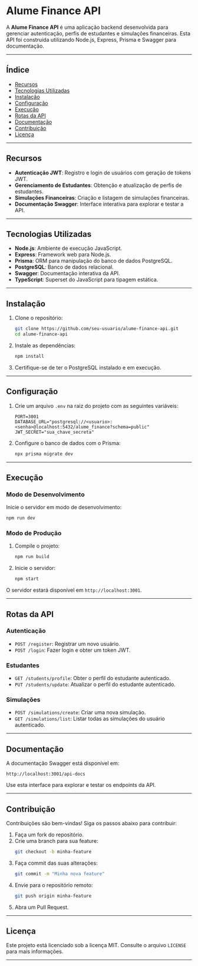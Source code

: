 # **Alume Finance API**

A **Alume Finance API** é uma aplicação backend desenvolvida para gerenciar autenticação, perfis de estudantes e simulações financeiras. Esta API foi construída utilizando Node.js, Express, Prisma e Swagger para documentação.

---

## **Índice**
- [Recursos](#recursos)
- [Tecnologias Utilizadas](#tecnologias-utilizadas)
- [Instalação](#instalação)
- [Configuração](#configuração)
- [Execução](#execução)
- [Rotas da API](#rotas-da-api)
- [Documentação](#documentação)
- [Contribuição](#contribuição)
- [Licença](#licença)

---

## **Recursos**
- **Autenticação JWT**: Registro e login de usuários com geração de tokens JWT.
- **Gerenciamento de Estudantes**: Obtenção e atualização de perfis de estudantes.
- **Simulações Financeiras**: Criação e listagem de simulações financeiras.
- **Documentação Swagger**: Interface interativa para explorar e testar a API.

---

## **Tecnologias Utilizadas**
- **Node.js**: Ambiente de execução JavaScript.
- **Express**: Framework web para Node.js.
- **Prisma**: ORM para manipulação do banco de dados PostgreSQL.
- **PostgreSQL**: Banco de dados relacional.
- **Swagger**: Documentação interativa da API.
- **TypeScript**: Superset do JavaScript para tipagem estática.

---

## **Instalação**

1. Clone o repositório:
   ```bash
   git clone https://github.com/seu-usuario/alume-finance-api.git
   cd alume-finance-api
   ```

2. Instale as dependências:
   ```bash
   npm install
   ```

3. Certifique-se de ter o PostgreSQL instalado e em execução.

---

## **Configuração**

1. Crie um arquivo `.env` na raiz do projeto com as seguintes variáveis:
   ```env
   PORT=3001
   DATABASE_URL="postgresql://<usuario>:<senha>@localhost:5432/alume_finance?schema=public"
   JWT_SECRET="sua_chave_secreta"
   ```

2. Configure o banco de dados com o Prisma:
   ```bash
   npx prisma migrate dev
   ```

---

## **Execução**

### **Modo de Desenvolvimento**
Inicie o servidor em modo de desenvolvimento:
```bash
npm run dev
```

### **Modo de Produção**
1. Compile o projeto:
   ```bash
   npm run build
   ```

2. Inicie o servidor:
   ```bash
   npm start
   ```

O servidor estará disponível em `http://localhost:3001`.

---

## **Rotas da API**

### **Autenticação**
- `POST /register`: Registrar um novo usuário.
- `POST /login`: Fazer login e obter um token JWT.

### **Estudantes**
- `GET /students/profile`: Obter o perfil do estudante autenticado.
- `PUT /students/update`: Atualizar o perfil do estudante autenticado.

### **Simulações**
- `POST /simulations/create`: Criar uma nova simulação.
- `GET /simulations/list`: Listar todas as simulações do usuário autenticado.

---

## **Documentação**

A documentação Swagger está disponível em:
```
http://localhost:3001/api-docs
```

Use esta interface para explorar e testar os endpoints da API.

---

## **Contribuição**

Contribuições são bem-vindas! Siga os passos abaixo para contribuir:

1. Faça um fork do repositório.
2. Crie uma branch para sua feature:
   ```bash
   git checkout -b minha-feature
   ```
3. Faça commit das suas alterações:
   ```bash
   git commit -m "Minha nova feature"
   ```
4. Envie para o repositório remoto:
   ```bash
   git push origin minha-feature
   ```
5. Abra um Pull Request.

---

## **Licença**

Este projeto está licenciado sob a licença MIT. Consulte o arquivo `LICENSE` para mais informações.

---